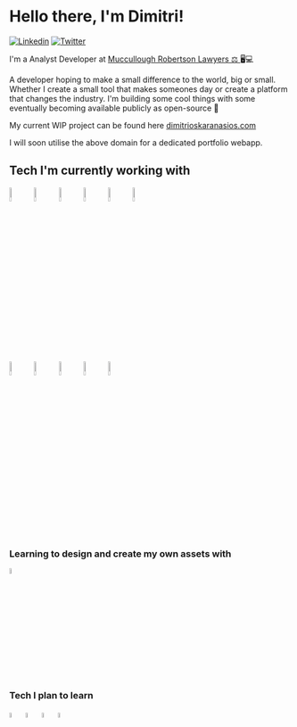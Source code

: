 
# Hello there, I'm Dimitri!


[![Linkedin](https://img.shields.io/badge/-LinkedIn-blue?style=flat&logo=Linkedin&logoColor=white)](https://www.linkedin.com/in/dimitrioskaranasios/)
[![Twitter](https://img.shields.io/badge/-Twitter-blue?style=flat&color=489fea&logo=Twitter&logoColor=white)](https://www.twitter.com/dimsimcard/)

I'm a Analyst Developer at [Muccullough Robertson Lawyers ⚖ ](https://www.mccullough.com.au/) 🖥💻

A developer hoping to make a small difference to the world, big or small. Whether I create a small tool that makes someones day or create a platform that changes the industry.
I'm building some cool things with some eventually becoming available publicly as open-source 🙂 

My current WIP project can be found here [dimitrioskaranasios.com](https://dimitrioskaranasios.com)

I will soon utilise the above domain for a dedicated portfolio webapp.


## Tech I'm currently working with

<div>
  <!-- Images by https://www.vectorlogo.zone -->
  <img width="8%" src="https://www.vectorlogo.zone/logos/nodejs/nodejs-icon.svg" />
  <img width="8%" src="https://www.vectorlogo.zone/logos/reactjs/reactjs-icon.svg" />
  <img width="8%" src="https://www.vectorlogo.zone/logos/postgresql/postgresql-icon.svg" />
  <img width="8%" src="https://www.vectorlogo.zone/logos/supabase/supabase-icon.svg" />
  <img width="8%" src="https://railway.app/brand/logo-dark.svg" />
  <img width="8%" src="https://upload.vectorlogo.zone/logos/vercel/images/eeca2762-8714-4b58-b625-368a855d149e.svg" />
</div>

<div>
  <img width="8%" src="https://www.vectorlogo.zone/logos/getbootstrap/getbootstrap-icon.svg" />
  <img width="8%" src="https://www.vectorlogo.zone/logos/dotnet/dotnet-icon.svg" />
  <img width="8%" src="https://raw.githubusercontent.com/simple-icons/simple-icons/master/icons/csharp.svg" />
  <img width="8%" src="https://simpleicons.org/icons/microsoftsqlserver.svg" />
  <img width="8%" src="https://simpleicons.org/icons/azuredevops.svg" />
</div>

### Learning to design and create my own assets with

<div>
  <img width="5%" style="color:#eb77ff" src="https://raw.githubusercontent.com/simple-icons/simple-icons/master/icons/affinityphoto.svg" />
</div>

### Tech I plan to learn

<div>
  <img width="5%" src="https://www.vectorlogo.zone/logos/digitalocean/digitalocean-icon.svg" />
  <img width="5%" src="https://www.vectorlogo.zone/logos/typescriptlang/typescriptlang-icon.svg" />
  <img width="5%" src="https://www.vectorlogo.zone/logos/docker/docker-official.svg" />
  <img width="5%" src="https://www.vectorlogo.zone/logos/kubernetes/kubernetes-icon.svg" />
</div>

